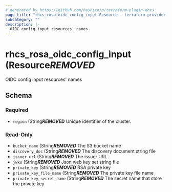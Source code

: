 ```yaml
---
# generated by https://github.com/hashicorp/terraform-plugin-docs
page_title: "rhcs_rosa_oidc_config_input Resource - terraform-provider-rhcs"
subcategory: ""
description: |-
  OIDC config input resources' names
---
```


# rhcs_rosa_oidc_config_input (Resource***REMOVED***

OIDC config input resources' names



<!-- schema generated by tfplugindocs -->
## Schema

### Required

- `region` (String***REMOVED*** Unique identifier of the cluster.

### Read-Only

- `bucket_name` (String***REMOVED*** The S3 bucket name
- `discovery_doc` (String***REMOVED*** The discovery document string file
- `issuer_url` (String***REMOVED*** The issuer URL
- `jwks` (String***REMOVED*** Json web key set string file
- `private_key` (String***REMOVED*** RSA private key
- `private_key_file_name` (String***REMOVED*** The private key file name
- `private_key_secret_name` (String***REMOVED*** The secret name that store the private key


